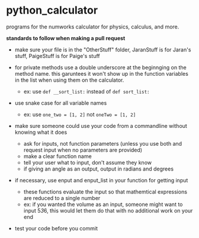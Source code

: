 # python_calculator
programs for the numworks calculator for physics, calculus, and more.

<b>standards to follow when making a pull request</b>
- make sure your file is in the "OtherStuff" folder, JaranStuff is for Jaran's stuff, PaigeStuff is for Paige's stuff

- for private methods use a double underscore at the beginnging on the method name. this garuntees it won't show up in the function variables in the list when using them on the calculator.
  - ex: use `def __sort_list:` instead of `def sort_list:`
  
- use snake case for all variable names
  - ex: use `one_two = [1, 2]` not `oneTwo = [1, 2]`
  
- make sure someone could use your code from a commandline without knowing what it does
  - ask for inputs, not function parameters (unless you use both and request input when no parameters are provided)
  - make a clear function name
  - tell your user what to input, don't assume they know
  - if giving an angle as an output, output in radians and degrees

- if necessary, use enput and enput_list in your function for getting input
  - these functions evaluate the input so that mathemtical expressions are reduced to a single number
  - ex: if you wanted the volume as an input, someone might want to input 5*3*6, this would let them do that with no additional work on your end

- test your code before you commit

